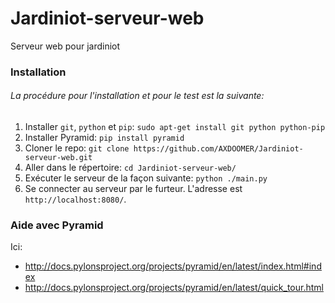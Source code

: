 # Jardiniot-serveur-web
Serveur web pour jardiniot


### Installation

###### La procédure pour l'installation et pour le test est la suivante: 

1. Installer `git`, `python` et `pip`: `sudo apt-get install git python python-pip`
2. Installer Pyramid: `pip install pyramid`
3. Cloner le repo: `git clone https://github.com/AXDOOMER/Jardiniot-serveur-web.git`
4. Aller dans le répertoire: `cd Jardiniot-serveur-web/`
5. Exécuter le serveur de la façon suivante: `python ./main.py`
6. Se connecter au serveur par le furteur. L'adresse est `http://localhost:8080/`. 

### Aide avec Pyramid

Ici: 
* http://docs.pylonsproject.org/projects/pyramid/en/latest/index.html#index
* http://docs.pylonsproject.org/projects/pyramid/en/latest/quick_tour.html


